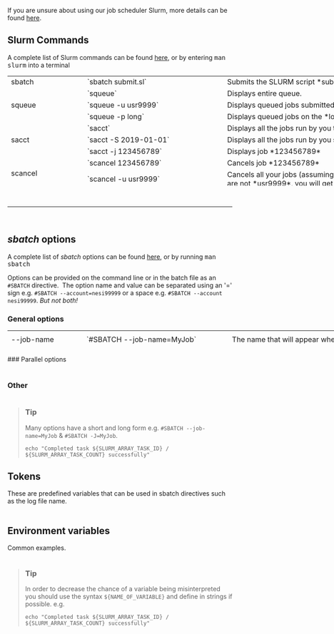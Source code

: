 If you are unsure about using our job scheduler Slurm, more details can
be found
[here](https://support.nesi.org.nz/hc/en-gb/articles/360000684396).

## Slurm Commands

A complete list of Slurm commands can be found
[here](https://slurm.schedmd.com/man_index.html), or by
entering <kbd>man slurm</kbd> into a terminal

<table style="height: 246px; width: 966px;">
<tbody>
<tr style="height: 22px;">
<td style="width: 157.141px; height: 21px;">
sbatch

</td>
<td style="width: 301.297px; height: 21px;">
`sbatch submit.sl`

</td>
<td style="width: 473.562px; height: 21px;">
Submits the SLURM script *submit.sl*

</td>
</tr>
<tr style="height: 22px;">
<td style="width: 157.141px; height: 61px;" rowspan="3">
squeue

</td>
<td style="width: 301.297px; height: 21px;">
`squeue`

</td>
<td style="width: 473.562px; height: 21px;">
Displays entire queue.

</td>
</tr>
<tr style="height: 22px;">
<td style="width: 301.297px; height: 18px;">
`squeue -u usr9999`

</td>
<td style="width: 473.562px; height: 18px;">
Displays queued jobs submitted by *usr9999*.

</td>
</tr>
<tr style="height: 22px;">
<td style="width: 301.297px; height: 22px;">
`squeue -p long`

</td>
<td style="width: 473.562px; height: 22px;">
Displays queued jobs on the *long* partition.

</td>
</tr>
<tr style="height: 22px;">
<td style="width: 157.141px; height: 66px;" rowspan="3">
sacct

</td>
<td style="width: 301.297px; height: 22px;">
`sacct`

</td>
<td style="width: 473.562px; height: 22px;">
Displays all the jobs run by you that day.

</td>
</tr>
<tr style="height: 22px;">
<td style="width: 301.297px; height: 22px;">
`sacct -S 2019-01-01`

</td>
<td style="width: 473.562px; height: 22px;">
Displays all the jobs run by you since the *1st Jan 2019*

</td>
</tr>
<tr style="height: 22px;">
<td style="width: 301.297px; height: 22px;">
`sacct -j 123456789`

</td>
<td style="width: 473.562px; height: 22px;">
Displays job *123456789*

</td>
</tr>
<tr style="height: 22px;">
<td style="width: 157.141px; height: 44px;" rowspan="2">
scancel

</td>
<td style="width: 301.297px; height: 22px;">
`scancel 123456789`

</td>
<td style="width: 473.562px; height: 22px;">
Cancels job *123456789*

</td>
</tr>
<tr style="height: 22px;">
<td style="width: 301.297px; height: 22px;">
`scancel -u usr9999`

</td>
<td style="width: 473.562px; height: 22px;">
Cancels all your jobs (assuming you are *usr9999*). If you are not
*usr9999*, you will get an error message.

</td>
</tr>
<tr style="height: 22px;">
<td style="width: 157.141px; height: 22px;">
sshare

</td>
<td style="width: 301.297px; height: 22px;">
`sshare -U usr9999`

</td>
<td style="width: 473.562px; height: 22px;">
Shows the Fair Share scores for all projects of which *usr9999* is a
member.

</td>
</tr>
<tr style="height: 22px;">
<td style="width: 157.141px; height: 22px;">
sinfo

</td>
<td style="width: 301.297px; height: 22px;">
`sinfo`

</td>
<td style="width: 473.562px; height: 22px;">
Shows the current state of our SLURM partitions.

</td>
</tr>
<tr style="height: 22px;">
<td style="width: 157.141px; height: 10px;">
 

</td>
<td style="width: 301.297px; height: 10px;">
 

</td>
<td style="width: 473.562px; height: 10px;">
 

</td>
</tr>
</tbody>
</table>
 

------------------------------------------------------------------------

 

## *sbatch* options

A complete list of *sbatch* options can be found
[here](https://slurm.schedmd.com/sbatch.html), or by running <kbd>man
sbatch</kbd>

Options can be provided on the command line or in the batch file as an
`#SBATCH` directive.  The option name and value can be separated using
an '=' sign e.g. `#SBATCH --account=nesi99999` or a space e.g.
`#SBATCH --account nesi99999`. *But not both!*

### General options

<table style="width: 966px; height: 40px;">
<tbody>
<tr style="height: 40px;">
<td style="width: 156.167px; height: 40px;">
--job-name

</td>
<td style="width: 314.333px; height: 40px;">
`#SBATCH --job-name=MyJob`

</td>
<td style="width: 461.5px; height: 40px;">
<span class="c">The name that will appear when using squeue or
sacct</span>

</td>
</tr>
<tr style="height: 40px;">
<td style="width: 156.167px; height: 40px;">
--account

</td>
<td style="width: 314.333px; height: 40px;">
`#SBATCH --account=nesi99999`

</td>
<td style="width: 461.5px; height: 40px;">
<span class="c">The account your core hours will be 'charged' to.</span>

</td>
</tr>
<tr style="height: 40px;">
<td style="width: 156.167px; height: 40px;">
--time

</td>
<td style="width: 314.333px; height: 40px;">
`#SBATCH --time=DD-HH:MM:SS`

</td>
<td style="width: 461.5px; height: 40px;">
<span class="c">Job max walltime  
</span>

</td>
</tr>
<tr style="height: 40px;">
<td style="width: 156.167px; height: 40px;">
--mem

</td>
<td style="width: 314.333px; height: 40px;">
`#SBATCH --mem=512MB`

</td>
<td style="width: 461.5px; height: 40px;">
Memory required per node.

</td>
</tr>
<tr style="height: 40px;">
<td style="width: 156.167px; height: 40px;">
--partition

</td>
<td style="width: 314.333px; height: 40px;">
`#SBATCH --partition=long`

</td>
<td style="width: 461.5px; height: 40px;">
Specified job
[partition](https://support.nesi.org.nz/hc/en-gb/articles/360000204076-Mahuika-Slurm-Partitions).

</td>
</tr>
<tr style="height: 40px;">
<td style="width: 156.167px; height: 40px;">
--output

</td>
<td style="width: 314.333px; height: 40px;">
`#SBATCH --output=%j_output.out`

</td>
<td style="width: 461.5px; height: 41px;">
Path and name of standard output file.

</td>
</tr>
<tr style="height: 40px;">
<td style="width: 156.167px; height: 40px;">
--mail-user

</td>
<td style="width: 314.333px; height: 40px;">
`#SBATCH --mail-user=bob123@gmail.com`

</td>
<td style="width: 461.5px; height: 40px;">
Address to send mail notifications.

</td>
</tr>
<tr style="height: 40px;">
<td style="width: 156.167px; height: 40px;" rowspan="2">
--mail-type

</td>
<td style="width: 314.333px; height: 40px;">
`#SBATCH --mail-type=ALL`

</td>
<td style="width: 461.5px; height: 40px;">
Will send a mail notification at `BEGIN  END  FAIL`

</td>
</tr>
<tr style="height: 41px;">
<td style="width: 314.333px; height: 40px;">
`#SBATCH --mail-type=TIME_LIMIT_80`

</td>
<td style="width: 461.5px; height: 40px;">
Will send message at *80%* walltime

</td>
</tr>
<tr>
<td style="width: 156.167px;">
--no-requeue

</td>
<td style="width: 314.333px;">
`#SBATCH --no-requeue`

</td>
<td style="width: 461.5px;">
Will stop job being requeued in the case of node failure.

</td>
</tr>
</tbody>
</table>
### Parallel options

<table>
<colgroup>
<col style="width: 33%" />
<col style="width: 33%" />
<col style="width: 33%" />
</colgroup>
<tbody>
<tr class="odd">
</tr>
<tr class="even">
</tr>
<tr class="odd">
</tr>
<tr class="even">
</tr>
<tr class="odd">
</tr>
<tr class="even">
</tr>
<tr class="odd">
</tr>
<tr class="even">
</tr>
</tbody>
</table>

### Other

<table>
<colgroup>
<col style="width: 33%" />
<col style="width: 33%" />
<col style="width: 33%" />
</colgroup>
<tbody>
<tr class="odd">
</tr>
<tr class="even">
</tr>
<tr class="odd">
</tr>
<tr class="even">
</tr>
</tbody>
</table>

> ### Tip
>
> Many options have a short and long form e.g.
> `#SBATCH --job-name=MyJob` & `#SBATCH -J=MyJob`.
>
>     echo "Completed task ${SLURM_ARRAY_TASK_ID} / ${SLURM_ARRAY_TASK_COUNT} successfully"

## Tokens

These are predefined variables that can be used in sbatch directives
such as the log file name.

<table>
<tbody>
<tr class="odd">
</tr>
<tr class="even">
</tr>
<tr class="odd">
</tr>
<tr class="even">
</tr>
</tbody>
</table>

## Environment variables

Common examples.

<table>
<tbody>
<tr class="odd">
</tr>
<tr class="even">
</tr>
<tr class="odd">
</tr>
<tr class="even">
</tr>
<tr class="odd">
</tr>
<tr class="even">
</tr>
</tbody>
</table>

> ### Tip
>
> In order to decrease the chance of a variable being misinterpreted you
> should use the syntax `${NAME_OF_VARIABLE}` and define in strings if
> possible. e.g.
>
>     echo "Completed task ${SLURM_ARRAY_TASK_ID} / ${SLURM_ARRAY_TASK_COUNT} successfully"
